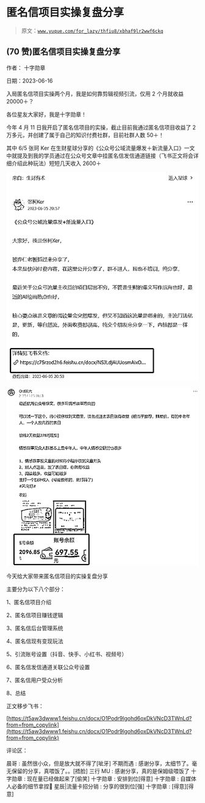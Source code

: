 # 匿名信项目实操复盘分享

> 原文：[`www.yuque.com/for_lazy/thfiu8/xbhaf9lr2wwf6ckq`](https://www.yuque.com/for_lazy/thfiu8/xbhaf9lr2wwf6ckq)



## (70 赞)匿名信项目实操复盘分享 

作者： 十字勋章 

日期：2023-06-16 

入局匿名信项目实操两个月，我是如何靠剪辑视频引流，仅用 2 个月就收益 20000＋？ 

各位星友大家好，我是十字勋章！ 

今年 4 月 11 日我开启了匿名信项目的实操，截止目前我通过匿名信项目收益了 2 万多元，并创建了属于自己的知识付费社群，目前社群人数 50＋！ 

其中 6/5 张珂 Ker 在生财星球分享的《公众号公域流量爆发＋新流量入口》一文中就提及到我的学员通过在公众号文章中挂匿名信发信通道链接（飞书正文将会详细介绍此种玩法）短短几天收入 2600＋ 

![](img/023ab207de60e09d6d129f2e586e3a94.png)  

![](img/82d3d09ece9ffd0117181e4133c6abbb.png)  

今天给大家带来匿名信项目的实操复盘分享 

主要分为以下八个部分： 

1、匿名信项目介绍 

2、匿名信项目赚钱逻辑 

3、匿名信后台管理系统 

4、匿名信现有变现玩法 

5、引流账号设置（抖音、快手、小红书、视频号） 

6、匿名信发信通道关联公众号设置 

7、匿名信用户受众分析 

8、总结 

正文移步飞书： 

[https://t5aw3dwww1.feishu.cn/docx/O1Podr9lgohd6oxDkVNcD3TWnLd?from=from_copylink](https://t5aw3dwww1.feishu.cn/docx/O1Podr9lgohd6oxDkVNcD3TWnLd?from=from_copylink) 

评论区： 

晨哥 : 虽然很小众，但是放大就不得了[呲牙] 不期而遇 : 感谢分享，太细节了。毫无保留的分享，真喂饭了。。[捂脸] 三行 MU : 感谢分享，真的是保姆级喂饭了 十字勋章 : 现在量已经做起来了[偷笑] 十字勋章 : 安排到位[得意] 十字勋章 : 自媒体人必备的细节拿捏🤏 星辰|流量卡招分销 : 分享的很到位[强] 十字勋章 : [得意][得意]